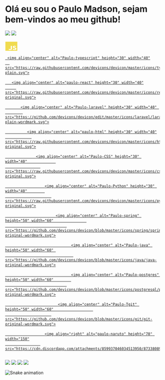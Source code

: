 # Olá eu sou o Paulo Madson, sejam bem-vindos ao meu github!

 <div>
   <img height="168em" src="https://github-readme-stats.vercel.app/api?username=Paulo77Dev&show_icons=true&theme=radical&include_all_commits=true&count_private=true"/>
    <img height="168em" src="https://github-readme-stats.vercel.app/api/top-langs/?username=Paulo77Dev&layout=compact&langs_count=7&theme=radical"/>
     <a href="https://github.com/Paulo77Dev">

</div>
 <div style="display: inline_block"><br>
  <img align="center" alt="Paulo-Js" height="30" width="40"              
    src="https://raw.githubusercontent.com/devicons/devicon/master/icons/javascript/javascript-plain.svg">
  
     <img align="center" alt="Paulo-typescript" height="30" width="40"
      src="https://raw.githubusercontent.com/devicons/devicon/master/icons/typescript/typescript-plain.svg">
 
       <img align="center" alt="paulo-react" height="30" width="40"
         src="https://raw.githubusercontent.com/devicons/devicon/master/icons/react/react-original.svg">
 
           <img align="center" alt="Paulo-laravel" height="30" width="40" 
            src="https://github.com/devicons/devicon/edit/master/icons/laravel/laravel-plain-wordmark.svg">
 
              <img align="center" alt="paulo-html" height="30" width="40"
                src="https://raw.githubusercontent.com/devicons/devicon/master/icons/html5/html5-original.svg">
 
                  <img align="center" alt="Paulo-CSS" height="30" width="40"             
                    src="https://raw.githubusercontent.com/devicons/devicon/master/icons/css3/css3-original.svg">
 
                      <img align="center" alt="Paulo-Python" height="30" width="40"        
                         src="https://raw.githubusercontent.com/devicons/devicon/master/icons/python/python-original.svg">
 
                           <img align="center" alt="Paulo-spring" height="50" width="60"               
                                src="https://github.com/devicons/devicon/blob/master/icons/spring/spring-original-wordmark.svg">
 
                                  <img align="center" alt="Paulo-java" height="50" width="60" 
                                   src="https://github.com/devicons/devicon/blob/master/icons/java/java-original-wordmark.svg">
 
                                  <img align="center" alt="Paulo-postgres" height="50" width="60"        
                                src="https://github.com/devicons/devicon/blob/master/icons/postgresql/postgresql-original-wordmark.svg">
 
                            <img align="center" alt="Paulo-Tgit" height="50" width="60"                  
                         src="https://github.com/devicons/devicon/blob/master/icons/git/git-original-wordmark.svg">
  
                      <img align="right" alt="paulo-naruto" height="70" width="150"
                    src="https://cdn.discordapp.com/attachments/859937046034513950/873380891467071528/tenor.gif">
 </div>
 
  ##
 
<div>
              <a href="https://instagram.com/coisas_da_ecomp" target="_blank"><img src="https://img.shields.io/badge/-Instagram-%23E4405F?style=for-the-badge&logo=instagram&logoColor=white" target="_blank"></a>
           <a href="https://discord.gg/Paulo_Zeus77#8172" target="_blank"><img src="https://img.shields.io/badge/Discord-7289DA?style=for-the-badge&logo=discord&logoColor=white" target="_blank"></a> 
        <a href = "mailto:paulomadson16@gmail.com"><img src="https://img.shields.io/badge/Gmail-D14836?style=for-the-badge&logo=gmail&logoColor=white" target="_blank"></a>
     <a href="https://www.linkedin.com/in/paulo-madson-6475a2182/" target="_blank"><img src="https://img.shields.io/badge/-LinkedIn-%230077B5?style=for-the-badge&logo=linkedin&logoColor=white" target="_blank"></a> 
 
  ![Snake animation](https://github.com/Paulo77Dev/Paulo77Dev/blob/output/github-contribution-grid-snake.svg)
  
</div>
 

